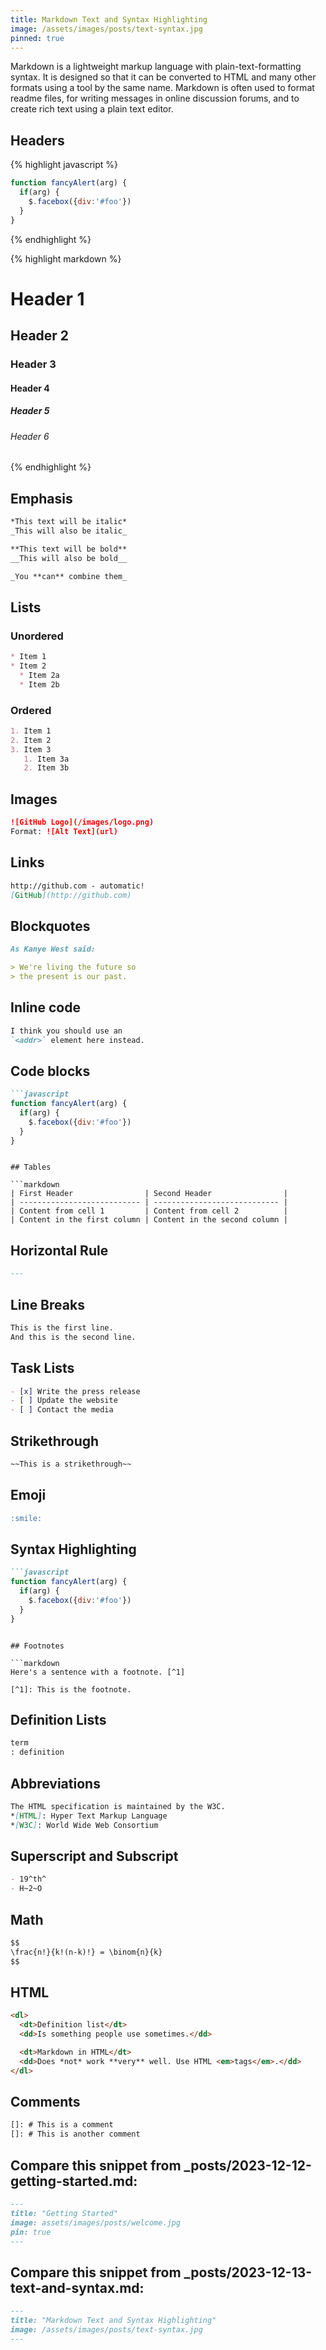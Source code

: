 ```yaml
---
title: Markdown Text and Syntax Highlighting
image: /assets/images/posts/text-syntax.jpg
pinned: true
---
```


Markdown is a lightweight markup language with plain-text-formatting syntax. It is designed so that it can be converted to HTML and many other formats using a tool by the same name. Markdown is often used to format readme files, for writing messages in online discussion forums, and to create rich text using a plain text editor.

## Headers

{% highlight javascript %}
```javascript
function fancyAlert(arg) {
  if(arg) {
    $.facebox({div:'#foo'})
  }
}
```
{% endhighlight %}


{% highlight markdown %}
# Header 1
## Header 2
### Header 3
#### Header 4
##### Header 5
###### Header 6
{% endhighlight %}

## Emphasis

```markdown
*This text will be italic*
_This will also be italic_

**This text will be bold**
__This will also be bold__

_You **can** combine them_
```

## Lists

### Unordered

```markdown
* Item 1
* Item 2
  * Item 2a
  * Item 2b
```

### Ordered

```markdown
1. Item 1
2. Item 2
3. Item 3
   1. Item 3a
   2. Item 3b
```

## Images

```markdown
![GitHub Logo](/images/logo.png)
Format: ![Alt Text](url)
```

## Links

```markdown
http://github.com - automatic!
[GitHub](http://github.com)
```

## Blockquotes

```markdown
As Kanye West said:

> We're living the future so
> the present is our past.
```

## Inline code

```markdown
I think you should use an
`<addr>` element here instead.
```

## Code blocks

```markdown
```javascript
function fancyAlert(arg) {
  if(arg) {
    $.facebox({div:'#foo'})
  }
}
```
```

## Tables

```markdown
| First Header                | Second Header                |
| --------------------------- | ---------------------------- |
| Content from cell 1         | Content from cell 2          |
| Content in the first column | Content in the second column |
```

## Horizontal Rule

```markdown
---
```

## Line Breaks

```markdown
This is the first line.
And this is the second line.
```

## Task Lists

```markdown
- [x] Write the press release
- [ ] Update the website
- [ ] Contact the media
```

## Strikethrough

```markdown
~~This is a strikethrough~~
```

## Emoji

```markdown
:smile:
```

## Syntax Highlighting

```markdown
```javascript
function fancyAlert(arg) {
  if(arg) {
    $.facebox({div:'#foo'})
  }
}
```
```

## Footnotes

```markdown
Here's a sentence with a footnote. [^1]

[^1]: This is the footnote.
```

## Definition Lists

```markdown
term
: definition
```

## Abbreviations

```markdown
The HTML specification is maintained by the W3C.
*[HTML]: Hyper Text Markup Language
*[W3C]: World Wide Web Consortium
```

## Superscript and Subscript

```markdown
- 19^th^
- H~2~O
```

## Math

```markdown
$$
\frac{n!}{k!(n-k)!} = \binom{n}{k}
$$
```

## HTML

```markdown
<dl>
  <dt>Definition list</dt>
  <dd>Is something people use sometimes.</dd>

  <dt>Markdown in HTML</dt>
  <dd>Does *not* work **very** well. Use HTML <em>tags</em>.</dd>
</dl>
```

## Comments

```markdown
[]: # This is a comment
[]: # This is another comment
```

## Compare this snippet from _posts/2023-12-12-getting-started.md:

```markdown
---
title: "Getting Started"
image: assets/images/posts/welcome.jpg
pin: true
---
```

## Compare this snippet from _posts/2023-12-13-text-and-syntax.md:

```markdown
---
title: "Markdown Text and Syntax Highlighting"
image: /assets/images/posts/text-syntax.jpg
---
```
